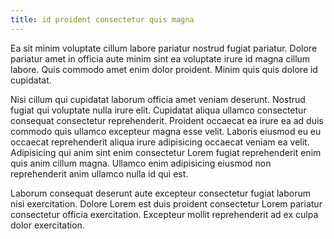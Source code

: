 ```yaml
---
title: id proident consectetur quis magna
---
```


Ea sit minim voluptate cillum labore pariatur nostrud fugiat pariatur. Dolore pariatur amet in officia aute minim sint ea voluptate irure id magna cillum labore. Quis commodo amet enim dolor proident. Minim quis quis dolore id cupidatat.

Nisi cillum qui cupidatat laborum officia amet veniam deserunt. Nostrud fugiat qui voluptate nulla irure elit. Cupidatat aliqua ullamco consectetur consequat consectetur reprehenderit. Proident occaecat ea irure ea ad duis commodo quis ullamco excepteur magna esse velit. Laboris eiusmod eu eu occaecat reprehenderit aliqua irure adipisicing occaecat veniam ea velit. Adipisicing qui anim sint enim consectetur Lorem fugiat reprehenderit enim quis anim cillum magna. Ullamco enim adipisicing eiusmod non reprehenderit anim ullamco nulla id qui est.

Laborum consequat deserunt aute excepteur consectetur fugiat laborum nisi exercitation. Dolore Lorem est duis proident consectetur Lorem pariatur consectetur officia exercitation. Excepteur mollit reprehenderit ad ex culpa dolor exercitation.